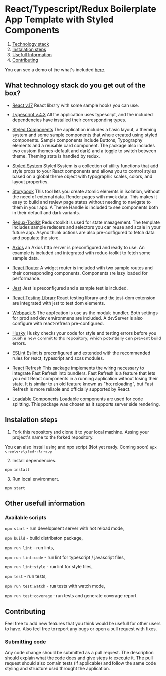 # React/Typescript/Redux Boilerplate App Template with Styled Components
 
1. [Technology stack](#technology)
2. [Instalation steps](#instalation) 
3. [Usefull Information](#scripts)
4. [Contributing](#contribution)

You can see a demo of the what's included [here](https://styled-rtr-app.pages.dev/).

<a name="tech stack" />

## What technology stack do you get out of the box?

- [React v.17](https://pl.reactjs.org/)
  React library with some sample hooks you can use.

- [Typescript v.4.3](https://www.typescriptlang.org/)
  All the application uses typescript, and the included dependencies have installed their corresponding types.

- [Styled Components](https://styled-components.com/)
  The application includes a basic layout, a theming system and some sample components that where created using styled components.
  Sample components include Buttons, Typography elements and a reusable card component.
  The package also includes two custom themes (default and dark) and a toggle to switch between theme.
  Theming state is handled by redux.

- [Styled System](https://styled-system.com/api)
  Styled System is a collection of utility functions that add style props to your React components and allows you to control styles based on a global theme object with typographic scales, colors, and layout properties.

- [Storybook](https://storybook.js.org/)
  This tool lets you create atomic elements in isolation, without the need of external data.
  Render pages with mock data. This makes it easy to build and review page states without needing to navigate to them in your app.
  A Theme Handle is included to see components both in their default and dark variants.

- [Redux-Toolkit](https://redux-toolkit.js.org/)
  Redux toolkit is used for state management. The template includes sample reducers and selectors you can reuse and scale in your future app.
  Async thunk actions are also pre-configured to fetch data and populate the store.

- [Axios](https://redux-toolkit.js.org/)
  an Axios http server is preconfigured and ready to use. An example is included and integrated with redux-toolkit to fetch some sample data.

- [React Router](https://reactrouter.com/)
  A widget router is included with two sample routes and their corresponding components. Components are lazy loaded for performance.

- [Jest](https://jestjs.io/)
  Jest is preconfigured and a sample test is included.

- [React Testing Library](https://testing-library.com/docs/react-testing-library/intro/)
  React testing library and the jest-dom extension are integrated with jest to test dom elements.

- [Webpack 5](https://webpack.js.org/)
  The application is use as the module bundler. Both settings for prod and dev environmens are included.
  A devServer is also configure with react-refresh pre-configured.

- [Husky](https://github.com/typicode/husky)
  Husky checks your code for style and testing errors before you push a new commit to the repository, which potentially can prevent build errors.

- [ESLint](https://eslint.org/)
  Eslint is preconfigured and extended with the recommended rules for react, typescript and scss modules.

- [React Refresh](https://github.com/facebook/react/issues/16604#issuecomment-528663101)
  This package implements the wiring necessary to integrate Fast Refresh into bundlers. Fast Refresh is a feature that lets you edit React components in a running application without losing their state. It is similar to an old feature known as "hot reloading", but Fast Refresh is more reliable and officially supported by React.

- [Loadable Components](https://loadable-components.com/)
  Loadable components are used for code splitting. This package was chosen as it supports server side rendering.

<a name="instalation" />

## Instalation steps

1. Fork this repository and clone it to your local machine. Assing your project's name to the forked repository.

You can also install using and npx script (Not yet ready. Coming soon)
`npx create-styled-rtr-app`

2. Install dependencies.

`npm install`

3. Run local environment.

`npm start`

<a name="information" />

## Other usefull information

### Available scripts

`npm start` - run development server with hot reload mode,

`npm build` - build distributon package,

`npm run lint` - run lints,

`npm run lint:code` - run lint for typescript / javascript files,

`npm run lint:style` - run lint for style files,

`npm test` - run tests,

`npm run test:watch` - run tests with watch mode,

`npm run test:coverage` - run tests and generate coverage report.

<a name="information" />

## Contributing

Feel free to add new features  that you think would be usefull for other users to have. Also feel free to report any bugs or open a pull request with fixes.


### Submitting code

Any code change should be submitted as a pull request. The description should explain what the code does and give steps to execute it. The pull request should also contain tests (if applicable) and follow the same code styling and structure used throught the application.
